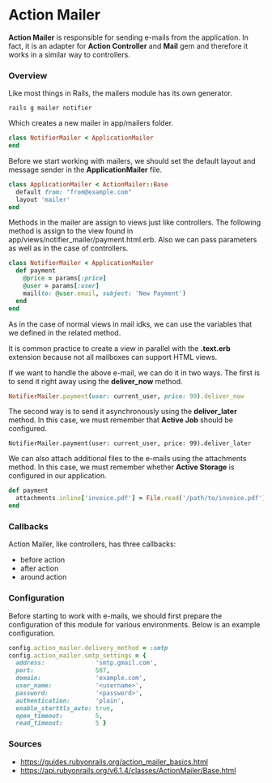 # Action Mailer

**Action Mailer** is responsible for sending e-mails from the application. In fact, it is an adapter for **Action Controller** and **Mail** gem and therefore it works in a similar way to controllers.


### Overview

Like most things in Rails, the mailers module has its own generator.

```
rails g mailer notifier
```

Which creates a new mailer in app/mailers folder.

``` Ruby
class NotifierMailer < ApplicationMailer
end
```

Before we start working with mailers, we should set the default layout and message sender in the **ApplicationMailer** file.

``` Ruby
class ApplicationMailer < ActionMailer::Base
  default from: "from@example.com"
  layout 'mailer'
end
```

Methods in the mailer are assign to views just like controllers. The following method is assign to the view found in app/views/notifier_mailer/payment.html.erb. Also we can pass parameters as well as in the case of controllers.

``` Ruby
class NotifierMailer < ApplicationMailer
  def payment
    @price = params[:price]
    @user = params[:user]
    mail(to: @user.email, subject: 'New Payment')
  end
end
```

As in the case of normal views in mail idks, we can use the variables that we defined in the related method.

It is common practice to create a view in parallel with the **.text.erb** extension because not all mailboxes can support HTML views.

If we want to handle the above e-mail, we can do it in two ways. The first is to send it right away using the **deliver_now** method.

``` Ruby
NotifierMailer.payment(user: current_user, price: 99).deliver_now
```

The second way is to send it asynchronously using the **deliver_later** method. In this case, we must remember that **Active Job** should be configured.

```
NotifierMailer.payment(user: current_user, price: 99).deliver_later
```

We can also attach additional files to the e-mails using the attachments method. In this case, we must remember whether **Active Storage** is configured in our application.

``` Ruby
def payment
  attachments.inline['invoice.pdf'] = File.read('/path/to/invoice.pdf')
end
```

### Callbacks

Action Mailer, like controllers, has three callbacks:

- before action
- after action
- around action

### Configuration

Before starting to work with e-mails, we should first prepare the configuration of this module for various environments. Below is an example configuration.

``` Ruby
config.action_mailer.delivery_method = :smtp
config.action_mailer.smtp_settings = {
  address:              'smtp.gmail.com',
  port:                 587,
  domain:               'example.com',
  user_name:            '<username>',
  password:             '<password>',
  authentication:       'plain',
  enable_starttls_auto: true,
  open_timeout:         5,
  read_timeout:         5 }
```

### Sources
- https://guides.rubyonrails.org/action_mailer_basics.html
- https://api.rubyonrails.org/v6.1.4/classes/ActionMailer/Base.html
